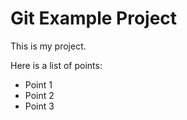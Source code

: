 # Git Example Project

This is my project.

Here is a list of points:

- Point 1
- Point 2
- Point 3
